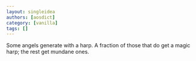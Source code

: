```yaml
---
layout: singleidea
authors: [aosdict]
category: [vanilla]
tags: []
---
```

Some angels generate with a harp. A fraction of those that do get a magic harp; the rest get mundane ones.
